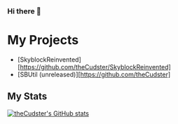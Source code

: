 ### Hi there 👋
# My Projects
* [SkyblockReinvented][https://github.com/theCudster/SkyblockReinvented]
* [SBUtil (unreleased)][https://github.com/theCudster]
## My Stats
[![theCudster's GitHub stats](https://github-readme-stats.vercel.app/api?username=theCudster)](https://github.com/anuraghazra/github-readme-stats)
<!--
**theCudster/theCudster** is a ✨ _special_ ✨ repository because its `README.md` (this file) appears on your GitHub profile.

Here are some ideas to get you started:

- 🔭 I’m currently working on ...
- 🌱 I’m currently learning ...
- 👯 I’m looking to collaborate on ...
- 🤔 I’m looking for help with ...
- 💬 Ask me about ...
- 📫 How to reach me: ...
- 😄 Pronouns: ...
- ⚡ Fun fact: ...
-->
